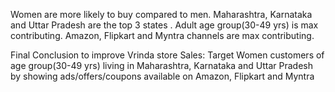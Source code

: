 Women are more likely to buy compared to men. Maharashtra, Karnataka and Uttar Pradesh are the top 3 states . Adult age group(30-49 yrs) is max contributing. Amazon, Flipkart and Myntra channels are max contributing.

Final Conclusion to improve Vrinda store Sales: 
Target Women customers of age group(30-49 yrs) living in Maharashtra, Karnataka and Uttar Pradesh by showing ads/offers/coupons available on Amazon, Flipkart and Myntra
